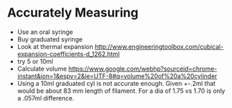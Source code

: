 # Accurately Measuring
* Use an oral syringe
* Buy graduated syringe
* Look at thermal expansion 
http://www.engineeringtoolbox.com/cubical-expansion-coefficients-d_1262.html
* try 5 or 10ml
* Calculate volume
https://www.google.com/webhp?sourceid=chrome-instant&ion=1&espv=2&ie=UTF-8#q=volume%20of%20a%20cylinder
* Using a 10ml graduated cyl is not accurate enough.  Given +-.2ml that would be about 83 mm length of filament.  For a dia of 1.75 vs 1.70 is only a .057ml difference.
